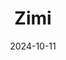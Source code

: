 ---  
layout: startup_page  
title: "Zimi"  
id: "withzimi.com"  
permalink: "/zimiwithzimi.com10112024/"  
website: "https://www.withzimi.com/"  
funding_round: ""  
funding_amount: ""  
investors: "Fearless Fund, Y Combinator"  
about: "Zimi is an e-commerce platform providing inventory management, handling, storage, and border logistics services to businesses in emerging markets, particularly in Africa, enabling them to sell globally. The startup aims to streamline the process of exporting goods from these markets, addressing challenges faced by businesses in these regions."  
markets: "E-commerce, Logistics, Fintech, Software, Supply Chain Management"  
hq: "New York, New York, United States"  
founded_year: "2023"  
linkedin: "https://www.linkedin.com/company/withzimi"  
twitter: "https://twitter.com/withzimi"  
instagram: ""  
facebook: ""  
crunchbase: "https://www.crunchbase.com/organization/zimi-a057"  
pitchbook: "https://pitchbook.com/profiles/company/608306-05"  

date_display: "11-Oct-2024"  
date: "2024-10-11"

# SEO Optimization  
meta_title: "Zimi"  
meta_description: "Zimi, Zimi is an e-commerce platform providing inventory management, handling, storage, and border logistics services to businesses in emerging markets, par..."  
meta_keywords: "Zimi, E-commerce, Logistics, Fintech, Software, Supply Chain Management,  funding"  
canonical_url: "https://startup.projectstartups.com/zimiwithzimi.com10112024/"  
---